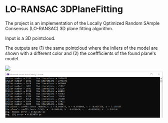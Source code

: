 # LO-RANSAC 3DPlaneFitting
 
 
The project is an implementation of the Locally Optimized Random SAmple Consensus (LO-RANSAC) 3D plane fitting algorithm. 

Input is a 3D pointcloud.

The outputs are (1) the same pointcloud where the inliers of the model are shown with a different color
and (2) the coeffficients of the found plane's model.

<img src="https://github.com/nyakasko/RANSAC-3D-Plane-Fitting/blob/main/outputs/street_output.PNG">

<img src="https://github.com/nyakasko/LO-RANSAC-3DPlaneFitting/blob/main/outputs/sampleOutputOfPlaneModel.PNG">

